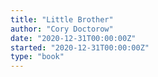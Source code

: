 ```yaml
---
title: "Little Brother"
author: "Cory Doctorow"
date: "2020-12-31T00:00:00Z"
started: "2020-12-31T00:00:00Z"
type: "book"
---
```

